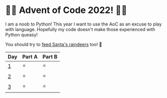 # 🎄🎁 Advent of Code 2022! 🎁🎄
I am a noob to Python! This year I want to use the AoC as an excuse to play with language. Hopefully my code doesn't make those experienced with Python queasy!

You should try to [feed Santa's raindeers](https://adventofcode.com/) too! 🎅

| Day | Part A | Part B |
| --- |----|----|
| [1](https://adventofcode.com/2022/day/1) | ⭐️ | ⭐️ |
| [2](https://adventofcode.com/2022/day/2) | ⭐️ | ⭐️ |
| [3](https://adventofcode.com/2022/day/3) | ⭐️ | ⭐️ |
